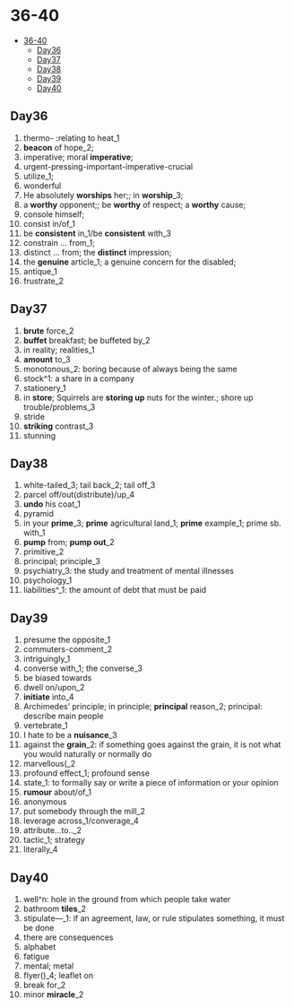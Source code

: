 # 36-40

- [36-40](#36-40)
  - [Day36](#day36)
  - [Day37](#day37)
  - [Day38](#day38)
  - [Day39](#day39)
  - [Day40](#day40)

## Day36

1. thermo- :relating to heat_1
2. **beacon** of hope_2;
3. imperative; moral **imperative**;
4. urgent-pressing-important-imperative-crucial
5. utilize_1;
6. wonderful
7. He absolutely **worships** her;; in **worship**_3;
8. a **worthy** opponent;; be **worthy** of respect; a **worthy** cause;
9. console himself;
10. consist in/of_1
11. be **consistent** in_1/be **consistent** with_3
12. constrain ... from_1;
13. distinct ... from; the **distinct** impression;
14. the **genuine** article_1; a genuine concern for the disabled;
15. antique_1
16. frustrate_2

## Day37

1. **brute** force_2
2. **buffet** breakfast; be buffeted by_2
3. in reality; realities_1
4. **amount** to_3
5. monotonous_2: boring because of always being the same
6. stock^1: a share in a company
7. stationery_1
8. in **store**; Squirrels are **storing up** nuts for the winter.; shore up trouble/problems_3
9. stride
10. **striking** contrast_3
11. stunning

## Day38

1. white-tailed_3; tail back_2; tail off_3
2. parcel off/out(distribute)/up_4
3. **undo** his coat_1
4. pyramid
5. in your **prime**_3; **prime** agricultural land_1; **prime** example_1; prime sb. with_1
6. **pump** from; **pump out**_2
7. primitive_2
8. principal; principle_3
9. psychiatry_3: the study and treatment of mental illnesses
10. psychology_1
11. liabilities^_1: the amount of debt that must be paid

## Day39

1. presume the opposite_1
2. commuters-comment_2
3. intriguingly_1
4. converse with_1; the converse_3
5. be biased towards
6. dwell on/upon_2
7. **initiate** into_4
8. Archimedes’ principle; in principle; **principal** reason_2; principal: describe main people
9. vertebrate_1
10. I hate to be a **nuisance**_3
11. against the **grain**_2: if something goes against the grain, it is not what you would naturally or normally do
12. marvellous(_2
13. profound effect_1; profound sense
14. state_1: to formally say or write a piece of information or your opinion
15. **rumour** about/of_1
16. anonymous
17. put somebody through the mill_2
18. leverage across_1/converage_4
19. attribute...to.._2
20. tactic_1; strategy
21. literally_4

## Day40

1. well^n: hole in the ground from which people take water
2. bathroom **tiles**_2
3. stipulate—_1: if an agreement, law, or rule stipulates something, it must be done
4. there are consequences
5. alphabet
6. fatigue
7. mental; metal
8. flyer()_4; leaflet on
9. break for_2
10. minor **miracle**_2
